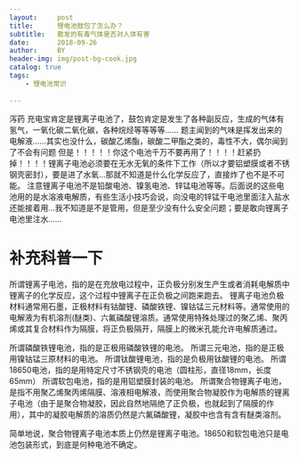 ```yaml
---
layout:     post
title:      锂电池鼓包了怎么办？
subtitle:   散发的有毒气体是否对人体有害
date:       2018-09-26
author:     BY
header-img: img/post-bg-cook.jpg
catalog: true
tags:
    - 锂电池常识
    
---
```


泻药
充电宝肯定是锂离子电池了，鼓包肯定是发生了各种副反应，生成的气体有氢气，一氧化碳二氧化碳，各种烷烃等等等等……
题主闻到的气味是挥发出来的电解液……其实也没什么，碳酸乙烯酯，碳酸二甲酯之类的，毒性不大，偶尔闻到了不会有问题
但是！！！！！你这个电池千万不要再用了！！！！赶紧扔掉！！！！锂离子电池必须要在无水无氧的条件下工作（所以才要铝塑膜或者不锈钢壳密封），要是进了水氧…那就不知道是什么化学反应了，直接炸了也不是不可能。
注意锂离子电池不是铅酸电池、镍氢电池、锌锰电池等等。后面说的这些电池用的是水溶液电解质，有些生活小技巧会说，向没电的锌锰干电池里面注入盐水还能接着用…我不知道是不是管用，但是至少没有什么安全问题；要是敢向锂离子电池里注水……



# 补充科普一下

所谓锂离子电池，指的是在充放电过程中，正负极分别发生产生或者消耗电解质中锂离子的化学反应，这个过程中锂离子在正负极之间跑来跑去。
锂离子电池负极材料通常用石墨，正极材料有钴酸锂、磷酸铁锂、镍钴锰三元材料等。通常使用的电解液为有机溶剂(醚类)、六氟磷酸锂溶质。通常使用特殊处理过的聚乙烯、聚丙烯或其复合材料作为隔膜，将正负极隔开，隔膜上的微米孔能允许电解质通过。

所谓磷酸铁锂电池，指的是正极用磷酸铁锂的电池。
所谓三元电池，指的是正极用镍钴锰三原材料的电池。
所谓钛酸锂电池，指的是负极用钛酸锂的电池。
所谓18650电池，指的是用特定尺寸不锈钢壳的电池（圆柱形，直径18mm，长度65mm）
所谓软包电池，指的是用铝塑膜封装的电池。
所谓聚合物锂离子电池，是指不用聚乙烯聚丙烯隔膜、溶液相电解液，而使用聚合物凝胶作为电解质的锂离子电池（由于是聚合物凝胶，因此自然地隔绝了正负极，也就起到了隔膜的作用），其中的凝胶电解质的溶质仍然是六氟磷酸锂，凝胶中也含有含有醚类溶剂。

简单地说，聚合物锂离子电池本质上仍然是锂离子电池。18650和软包电池只是电池包装形式，到底是何种电池不确定。